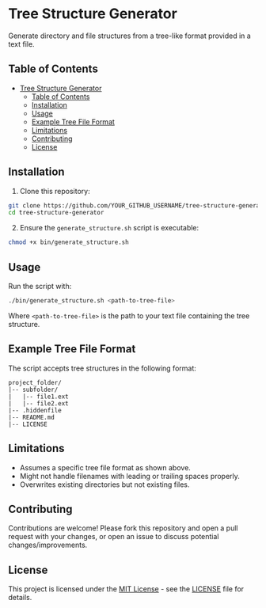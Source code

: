 # Tree Structure Generator

Generate directory and file structures from a tree-like format provided in a text file.

## Table of Contents

- [Tree Structure Generator](#tree-structure-generator)
  - [Table of Contents](#table-of-contents)
  - [Installation](#installation)
  - [Usage](#usage)
  - [Example Tree File Format](#example-tree-file-format)
  - [Limitations](#limitations)
  - [Contributing](#contributing)
  - [License](#license)

## Installation

1. Clone this repository:

```bash
git clone https://github.com/YOUR_GITHUB_USERNAME/tree-structure-generator.git
cd tree-structure-generator
```

2. Ensure the `generate_structure.sh` script is executable:

```bash
chmod +x bin/generate_structure.sh
```

## Usage

Run the script with:

```bash
./bin/generate_structure.sh <path-to-tree-file>
```

Where `<path-to-tree-file>` is the path to your text file containing the tree structure.

## Example Tree File Format

The script accepts tree structures in the following format:

```
project_folder/
|-- subfolder/
|   |-- file1.ext
|   |-- file2.ext
|-- .hiddenfile
|-- README.md
|-- LICENSE
```

## Limitations

- Assumes a specific tree file format as shown above.
- Might not handle filenames with leading or trailing spaces properly.
- Overwrites existing directories but not existing files.

## Contributing

Contributions are welcome! Please fork this repository and open a pull request with your changes, or open an issue to discuss potential changes/improvements.

## License

This project is licensed under the [MIT License](LICENSE) - see the [LICENSE](LICENSE) file for details.
